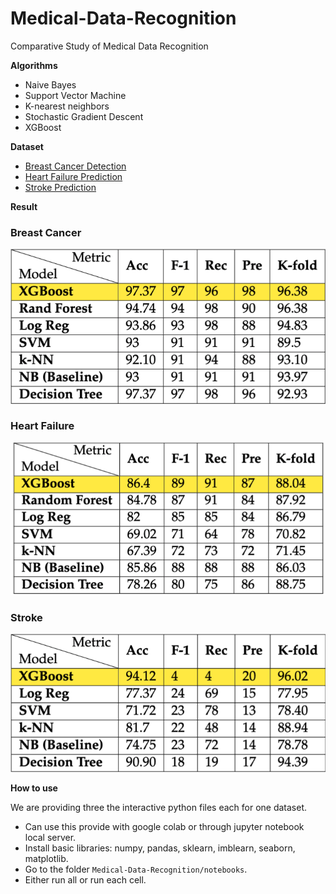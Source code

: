 # Medical-Data-Recognition
Comparative Study of Medical Data Recognition

**Algorithms**
- Naive Bayes
- Support Vector Machine
- K-nearest neighbors
- Stochastic Gradient Descent
- XGBoost

**Dataset**
- [Breast Cancer Detection](https://www.kaggle.com/datasets/uciml/breast-cancer-wisconsin-data)
- [Heart Failure Prediction](https://www.kaggle.com/datasets/fedesoriano/heart-failure-prediction)
- [Stroke Prediction](https://www.kaggle.com/datasets/fedesoriano/stroke-prediction-dataset)

**Result**
### Breast Cancer
![Breast Cancer](/images/BreastCancer.png)
### Heart Failure
![Heart Failure](/images/HeartFailure.png)
### Stroke
![Breast Cancer](/images/StrokeResult.png)


**How to use**

We are providing three the interactive python files each for one dataset. 
- Can use this provide with google colab or through jupyter notebook local server. 
- Install basic libraries: numpy, pandas, sklearn, imblearn, seaborn, matplotlib. 
- Go to the folder `Medical-Data-Recognition/notebooks`. 
- Either run all or run each cell. 
